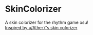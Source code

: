 # SkinColorizer
A skin colorizer for the rhythm game osu! <br />
[Inspired by u/Ather7's skin colorizer](https://www.reddit.com/r/osugame/comments/lg9yuj/i_made_a_program_to_recolor_your_skin_in_one_click/)